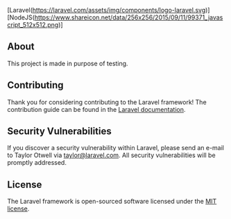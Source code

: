 [Laravel(https://laravel.com/assets/img/components/logo-laravel.svg)]
[NodeJS(https://www.shareicon.net/data/256x256/2015/09/11/99371_javascript_512x512.png)]

## About
    
This project is made in purpose of testing.

## Contributing

Thank you for considering contributing to the Laravel framework! The contribution guide can be found in the [Laravel documentation](https://laravel.com/docs/contributions).

## Security Vulnerabilities

If you discover a security vulnerability within Laravel, please send an e-mail to Taylor Otwell via [taylor@laravel.com](mailto:taylor@laravel.com). All security vulnerabilities will be promptly addressed.

## License

The Laravel framework is open-sourced software licensed under the [MIT license](https://opensource.org/licenses/MIT).
